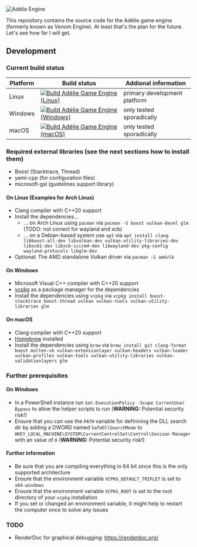 ![Adélie Engine](artwork/logo_readme.png)

This repository contains the source code for the Adélie game engine (formerly known as Venom Engine). At least that's
the plan for the future. Let's see how far I will get.

## Development

### Current build status

| Platform | Build status                                                                                                                                                                                                               | Addional information         |
| -------- |----------------------------------------------------------------------------------------------------------------------------------------------------------------------------------------------------------------------------|------------------------------|
| Linux    | [![Build Adélie Game Engine (Linux)](https://github.com/flying7eleven/Adelie/actions/workflows/engine_linux.yml/badge.svg?branch=main)](https://github.com/flying7eleven/Adelie/actions/workflows/engine_linux.yml)        | primary development platform |
| Windows  | [![Build Adélie Game Engine (Windows)](https://github.com/flying7eleven/Adelie/actions/workflows/engine_windows.yml/badge.svg?branch=main)](https://github.com/flying7eleven/Adelie/actions/workflows/engine_windows.yml)  | only tested sporadically     |
| macOS    | [![Build Adélie Game Engine (macOS)](https://github.com/flying7eleven/Adelie/actions/workflows/engine_macos.yml/badge.svg?branch=main)](https://github.com/flying7eleven/Adelie/actions/workflows/engine_macos.yml)        | only tested sporadically     |


### Required external libraries (see the next sections how to install them)
- Boost (Stacktrace, Thread)
- yaml-cpp (for configuration files)
- microsoft-gsl (guidelines support library)

#### On Linux (Examples for Arch Linux)
- Clang compiler with C++20 support
- Install the dependencies...
  - ... on Arch Linux using ```pacman``` via ```pacman -S boost vulkan-devel glm``` (TODO: not correct for wayland and xcb)
  - ... on a Debian-based system use ```apt``` via ```apt install clang libboost-all-dev libvulkan-dev vulkan-utility-libraries-dev libxcb1-dev libxcb-icccm4-dev libwayland-dev pkg-config wayland-protocols libglm-dev```
- Optional: The AMD standalone Vulkan driver via ```pacman -S amdvlk```

#### On Windows
- Microsoft Visual C++ compiler with C++20 support
- [vcpkg](https://github.com/Microsoft/vcpkg) as a package manager for the dependencies
- Install the dependencies using ```vcpkg``` via ```vcpkg install boost-stacktrace boost-thread vulkan vulkan-tools vulkan-utility-libraries glm```

#### On macOS
- Clang compiler with C++20 support
- [Homebrew](https://brew.sh/) installed
- Install the dependencies using ```brew``` via ```brew install git clang-format boost molten-vk vulkan-extensionlayer vulkan-headers vulkan-loader vulkan-profiles vulkan-tools vulkan-utility-libraries vulkan-validationlayers glm```

### Further prerequisites

#### On Windows
- In a PowerShell instance run `Set-ExecutionPolicy -Scope CurrentUser Bypass` to allow the helper scripts to run (**WARNING:** Potential security risk!)
- Ensure that you can use the `PATH` variable for definining the DLL search dir by adding a DWORD named `SafeDllSearchMode` to `HKEY_LOCAL_MACHINE\SYSTEM\CurrentControlSet\Control\Session Manager` with an value of `0` (**WARNING:** Potential security risk!)

#### Further information
- Be sure that you are compiling everything in 64 bit since this is the only supported architecture
- Ensure that the environment variable ```VCPKG_DEFAULT_TRIPLET``` is set to ```x64-windows```
- Ensure that the environment variable ```VCPKG_ROOT``` is set to the root directory of your ```vcpkg``` installation
- If you set or changed an environment variable, it might help to restart the computer once to solve any issues

### TODO
- RenderDoc for graphical debugging: https://renderdoc.org/
